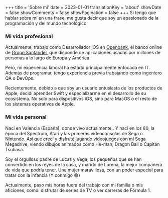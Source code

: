 +++
title = 'Sobre mí'
date = 2023-01-01
translationKey = 'about'
showDate = false
showComments = false
showPagination = false
+++
Si tengo que hablar sobre mí en una frase, me gusta decir que soy un apasionado de la programación y del mundo tecnológico.

### Mi vida profesional 

Actualmente, trabajo como Desarrollador iOS en [Openbank](https://www.openbank.com), el banco online de [Grupo Santander](https://santander.com), que disponde de aplicaciones usadas por millones de personas a lo largo de Europa y América.

Pero, mi experiencia laboral ha estado principalmente enfocada en IT. Además de programar, tengo experiencia previa trabajando como ingeniero QA o DevOps.

Recientemente, debido a que soy un usuario entusiasta de los productos de Apple, decidí aprender Swift y especializarme en el desarrollo de su ecosistema. No solo para dispositivos iOS, sino para MacOS o el resto de los sistemas operativos de Apple.

### Mi vida personal
Nací en Valencia (España), donde vivo actualmente,. Y nací en los 80, la época del Spectrum, Atari y las primeras videoconsolas de Sega o Nintendo. Así que crecí y disfruté jugando videojuegos con mi Sega Megadrive, viendo dibujos animados como He-man, Dragon Ball o Capitán Tsubasa.

Soy el orgulloso padre de Lucas y Vega, los pequeños que se han convertido en los reyes de la casa, y marido de Lorena, la mejor compañera de vida que podría tener. Una mujer maravillosa, con un poder especial para tratar con la infancia (Y conmigo 😅)

Actualmente, paso mis horas fuera del trabajo con mi familia o mis aficiones, como: disfrutar de series de TV o ver carreras de Fórmula 1.

